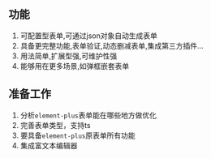 ## 功能
1. 可配置型表单,可通过json对象自动生成表单
2. 具备更完整功能,表单验证,动态删减表单,集成第三方插件...
3. 用法简单,扩展型强,可维护性强
4. 能够用在更多场景,如弹框嵌套表单

## 准备工作
1. 分析`element-plus`表单能在哪些地方做优化
2. 完善表单类型，支持ts
3. 要具备`element-plus`原表单所有功能
4. 集成富文本编辑器